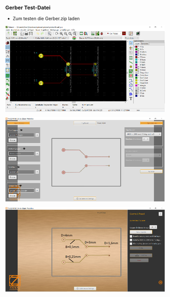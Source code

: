 ### Gerber Test-Datei
- Zum testen die Gerber.zip laden

![image](https://github.com/frankyhub/Prometheus/blob/main/Pix/ProCAM10.png)

![image](https://github.com/frankyhub/Prometheus/blob/main/Pix/ProCAM20.png)

![image](https://github.com/frankyhub/Prometheus/blob/main/Pix/ProCAM21.png)

